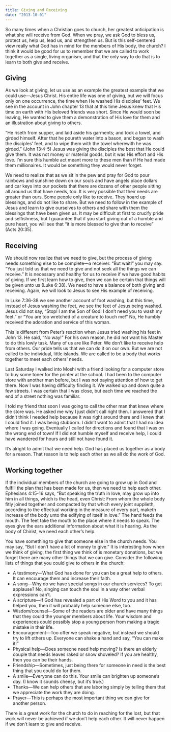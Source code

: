 ```yaml
---
title: Giving and Receiving
date: "2013-10-01"
---
```


So many times when a Christian goes to church, her greatest anticipation is what she will receive from God. When we pray, we ask God to bless us, protect us, help us, lead us, and strengthen us. But is this self-centered view really what God has in mind for the members of His body, the church? I think it would be good for us to remember that we are called to work together as a single, living organism, and that the only way to do that is to learn to both give and receive.

## Giving

As we look at giving, let us use as an example the greatest example that we could use—Jesus Christ. His entire life was one of giving, but we will focus only on one occurrence, the time when He washed His disciples’ feet. We see in the account in John chapter 13 that at this time Jesus knew that His time on earth with His beloved friends was short. Since He would soon be leaving, He wanted to give them a demonstration of His love for them and an illustration about giving to others.

“He riseth from supper, and laid aside his garments; and took a towel, and girded himself. After that he poureth water into a bason, and began to wash the disciples’ feet, and to wipe them with the towel wherewith he was girded.” (John 13:4-5) Jesus was giving the disciples the best that He could give them. It was not money or material goods, but it was His effort and His love. I’m sure this humble act meant more to these men than if He had made them millionaires. It would be something they would never forget.

We need to realize that as we sit in the pew and pray for God to pour rainbows and sunshine down on our souls and have angels place dollars and car keys into our pockets that there are dozens of other people sitting all around us that have needs, too. It is very possible that their needs are greater than ours. Some people only like to receive. They hoard up blessings, and do not like to share. But we need to follow in the example of Jesus and learn to give ourselves to others and share with them the blessings that have been given us. It may be difficult at first to crucify pride and selfishness, but I guarantee that if you start giving out of a humble and pure heart, you will see that “it is more blessed to give than to receive” (Acts 20:35).

## Receiving

We should now realize that we need to give, but the process of giving needs something else to be complete—a receiver. “But wait!” you may say. “You just told us that we need to give and not seek all the things we can receive.” It is necessary and healthy for us to receive if we have good habits of giving. If we first learn how to give, then we can be certain that things will be given unto us (Luke 6:38). We need to have a balance of both giving and receiving. Again, we will look to Jesus to see His example of receiving.

In Luke 7:36-38 we see another account of foot washing, but this time, instead of Jesus washing the feet, we see the feet of Jesus being washed. Jesus did not say, “Stop! I am the Son of God! I don’t need you to wash my feet.” or “You are too wretched of a creature to touch me!” No, He humbly received the adoration and service of this woman.

This is different from Peter’s reaction when Jesus tried washing his feet in John 13. He said, “No way!” For his own reason, he did not want his Master to do this lowly task. Many of us are like Peter. We don’t like to receive help from others. Our pride tells us that we can do it on our own. But we are not called to be individual, little islands. We are called to be a body that works together to meet each others’ needs.

Last Saturday I walked into Moshi with a friend looking for a computer store to buy some toner for the printer at the school. I had been to the computer store with another man before, but I was not paying attention of how to get there. Now I was having difficulty finding it. We walked up and down quite a few streets. I was certain that I was close, but each time we reached the end of a street nothing was familiar.

I told my friend that soon I was going to call the other man that knew where the store was. He asked me why I just didn’t call right then. I answered that I didn’t think I needed help because it was right around there and I knew that I could find it. I was being stubborn. I didn’t want to admit that I had no idea where I was going. Eventually I called for directions and found that I was on the wrong end of town! If I did not humble myself and receive help, I could have wandered for hours and still not have found it.

It’s alright to admit that we need help. God has placed us together as a body for a reason. That reason is to help each other as we all do the work of God.

## Working together

If the individual members of the church are going to grow up in God and fulfill the plan that has been made for us, then we need to help each other. Ephesians 4:15-16 says, “But speaking the truth in love, may grow up into him in all things, which is the head, even Christ: From whom the whole body fitly joined together and compacted by that which every joint supplieth, according to the effectual working in the measure of every part, maketh increase of the body unto the edifying of itself in love.” The hand feeds the mouth. The feet take the mouth to the place where it needs to speak. The eyes give the ears additional information about what it is hearing. As the body of Chirist, we need each other’s help.

You have something to give that someone else in the church needs. You may say, “But I don’t have a lot of money to give.” It is interesting how when we think of giving, the first thing we think of is monetary donations, but we forget there are many other things that we can give. Consider the following lists of things that you could give to others in the church:

*   A testimony—What God has done for you can be a great help to others. It can encourage them and increase their faith.
*   A song—Why do we have special songs in our church services? To get applause? No, singing can touch the soul in a way other verbal expressions can’t.
*   A scripture—If God has revealed a part of His Word to you and it has helped you, then it will probably help someone else, too.
*   Wisdom/counsel—Some of the readers are older and have many things that they could the younger members about life. Your wisdom and experiences could possibly stop a young person from making a tragic mistake in their life.
*   Encouragement—Too offer we speak negative, but instead we should try to lift others up. Everyone can shake a hand and say, “You can make it!”
*   Physical help—Does someone need help moving? Is there an elderly couple that needs leaves raked or snow shoveled? If you are healthy, then you can be their hands.
*   Friendship—Sometimes, just being there for someone in need is the best thing that you could do for them.
*   A smile—Everyone can do this. Your smile can brighten up someone’s day. (I know it sounds cheesy, but it’s true.)
*   Thanks—We can help others that are laboring simply by telling them that we appreciate the work they are doing.
*   Prayer—This is perhaps the most important thing we can give for another person.

There is a great work for the church to do in reaching for the lost, but that work will never be achieved if we don’t help each other. It will never happen if we don’t learn to give and receive.